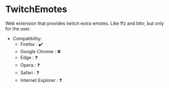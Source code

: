 # TwitchEmotes
Web extension that provides twitch extra emotes. Like ffz and bttv, but only for the user.

- Compatibility:
  * Firefox : ✔️
  * Google Chrome : ❌
  * Edge : ❓
  * Opera : ❓
  * Safari : ❓
  * Internet Explorer : ❓
